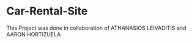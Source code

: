 # Car-Rental-Site
This Project was done in collaboration of ATHANASIOS LEIVADITIS and AARON HORTIZUELA
